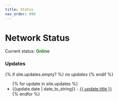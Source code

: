 ```yaml
---
title: Status
nav_order: 999
---
```


# Network Status

Current status: <span style="color:green; font-weight:bold">Online</span>

### Updates

{% if site.updates.empty? %}
_no updates_
{% endif %}

<ul>
{% for update in site.updates %}
<li>{{update.date | date_to_string}} - <a href="{{ update.url }}">{{ update.title }}</a></li>
{% endfor %}
</ul>

